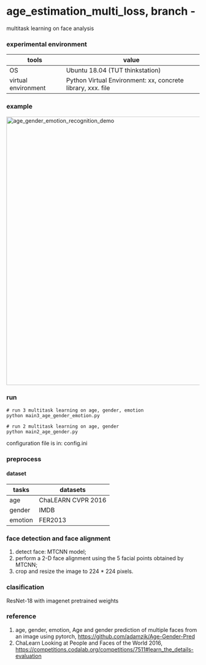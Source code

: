 # age_estimation_multi_loss, branch - 

multitask learning on face analysis

### experimental environment

tools                              |  value
---------------------------------- | -----------------------------
OS                                 |  Ubuntu 18.04 (TUT thinkstation)    
virtual environment                | Python Virtual Environment: xx, concrete library, xxx. file



### example

<img src="https://raw.githubusercontent.com/yipersevere/MultitaskingFace/master/example/example_03.png" alt="age_gender_emotion_recognition_demo" width="700"/>


### run 

```
# run 3 multitask learning on age, gender, emotion
python main3_age_gender_emotion.py  
```

```
# run 2 multitask learning on age, gender
python main2_age_gender.py  
```

configuration file is in: config.ini  

### preprocess

#### dataset

tasks                                                 | datasets     
----------------------------------------------------- |-------------------------
age                                                   |  ChaLEARN CVPR 2016           
gender                                                |  IMDB                  
emotion                                               |  FER2013                  




### face detection and face alignment

1. detect face: MTCNN model;
2. perform a 2-D face alignment using the 5 facial points obtained by MTCNN;
3. crop and resize the image to 224 * 224 pixels.

### clasification

ResNet-18 with imagenet pretrained weights



### reference

1. age, gender, emotion, Age and gender prediction of multiple faces from an image using pytorch, https://github.com/adamzjk/Age-Gender-Pred 
2. ChaLearn Looking at People and Faces of the World 2016, https://competitions.codalab.org/competitions/7511#learn_the_details-evaluation 